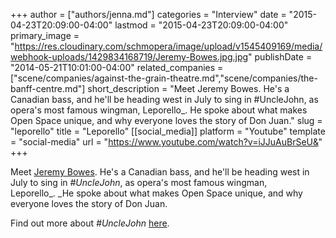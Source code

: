 +++
author = ["authors/jenna.md"]
categories = "Interview"
date = "2015-04-23T20:09:00-04:00"
lastmod = "2015-04-23T20:09:00-04:00"
primary_image = "https://res.cloudinary.com/schmopera/image/upload/v1545409169/media/webhook-uploads/1429834168719/Jeremy-Bowes.jpg.jpg"
publishDate = "2014-05-21T10:01:00-04:00"
related_companies = ["scene/companies/against-the-grain-theatre.md","scene/companies/the-banff-centre.md"]
short_description = "Meet Jeremy Bowes. He&#039;s a Canadian bass, and he&#039;ll be heading west in July to sing in #UncleJohn, as opera&#039;s most famous wingman, Leporello_. He spoke about what makes Open Space unique, and why everyone loves the story of Don Juan."
slug = "leporello"
title = "Leporello"
[[social_media]]
platform = "Youtube"
template = "social-media"
url = "https://www.youtube.com/watch?v=iJJuAuBrSeU&"
+++

Meet [Jeremy Bowes](http://jeremybowes.com/). He's a Canadian bass, and he'll be heading west in July to sing in _#UncleJohn_, as opera's most famous wingman, Leporello_. _He spoke about what makes Open Space unique, and why everyone loves the story of Don Juan.

Find out more about _#UncleJohn_ [here](https://www.facebook.com/events/1494928980723400/).
